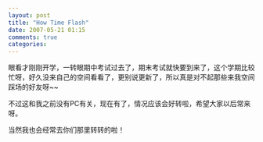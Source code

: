 ```yaml
---
layout: post
title: "How Time Flash"
date: 2007-05-21 01:15
comments: true
categories: 
---
```


眼看才刚刚开学，一转眼期中考试过去了，期末考试就快要到来了，这个学期比较忙呀，好久没来自己的空间看看了，更别说更新了，所以真是对不起那些来我空间踩场的好友呀~~

不过这和我之前没有PC有关，现在有了，情况应该会好转啦，希望大家以后常来呀。

当然我也会经常去你们那里转转的啦！
